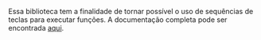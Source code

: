Essa biblioteca tem a finalidade de tornar possível o uso de sequências de teclas para executar funções.
A documentação completa pode ser encontrada [aqui](https://randompianist.github.io/combinarTeclas/).
